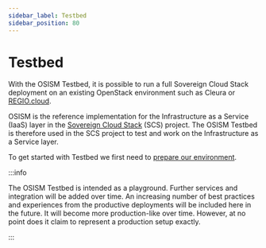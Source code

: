 ```yaml
---
sidebar_label: Testbed
sidebar_position: 80
---
```


# Testbed

With the OSISM Testbed, it is possible to run a full Sovereign Cloud Stack
deployment on an existing OpenStack environment such as Cleura or [REGIO.cloud](https://regio.digital).

OSISM is the reference implementation for the Infrastructure as a Service (IaaS) layer in the
[Sovereign Cloud Stack](https://www.sovereigncloudstack.org) (SCS) project. The OSISM Testbed is therefore
used in the SCS project to test and work on the Infrastructure as a Service layer.

To get started with Testbed we first need to [prepare our environment](prerequisites.mdx).

:::info

The OSISM Testbed is intended as a playground. Further services and integration will
be added over time. An increasing number of best practices and experiences from the productive
deployments will be included here in the future. It will become more production-like
over time. However, at no point does it claim to represent a production setup exactly.

:::